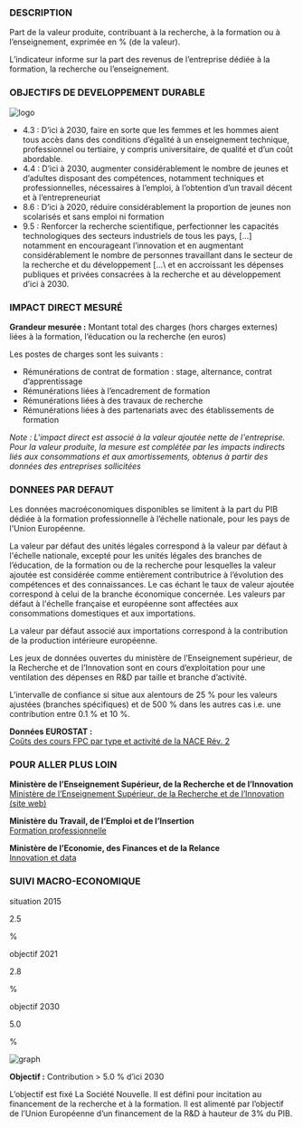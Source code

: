 ### DESCRIPTION

Part de la valeur produite, contribuant à la recherche, à la formation ou à l’enseignement, exprimée en % (de la valeur).

L’indicateur informe sur la part des revenus de l’entreprise dédiée à la formation, la recherche ou l’enseignement.

### OBJECTIFS DE DEVELOPPEMENT DURABLE

<div id="strip-odd" className="strip">
    <img id="logo-odd" src=/resources/odd_knw.png alt="logo"/>
</div>

* 4.3 : D’ici à 2030, faire en sorte que les femmes et les hommes aient tous accès dans des conditions d’égalité à un enseignement technique, professionnel ou tertiaire, y compris universitaire, de qualité et d’un coût abordable.
* 4.4 : D’ici à 2030, augmenter considérablement le nombre de jeunes et d’adultes disposant des compétences, notamment techniques et professionnelles, nécessaires à l’emploi, à l’obtention d’un travail décent et à l’entrepreneuriat
* 8.6 : D’ici à 2020, réduire considérablement la proportion de jeunes non scolarisés et sans emploi ni formation
* 9.5 : Renforcer la recherche scientifique, perfectionner les capacités technologiques des secteurs industriels de tous les pays, \[...\] notamment en encourageant l’innovation et en augmentant considérablement le nombre de personnes travaillant dans le secteur de la recherche et du développement \[...\ et en accroissant les dépenses publiques et privées consacrées à la recherche et au développement d’ici à 2030.

### IMPACT DIRECT MESUR&Eacute;

**Grandeur mesurée :** Montant total des charges (hors charges externes) liées à la formation, l’éducation ou la recherche (en euros)

Les postes de charges sont les suivants :
* Rémunérations de contrat de formation : stage, alternance, contrat d’apprentissage
* Rémunérations liées à l’encadrement de formation
* Rémunérations liées à des travaux de recherche
* Rémunérations liées à des partenariats avec des établissements de formation

*Note : L'impact direct est associé à la valeur ajoutée nette de l'entreprise. Pour la valeur produite, la mesure est complétée par les impacts indirects liés aux consommations et aux amortissements, obtenus à partir des données des entreprises sollicitées*

### DONNEES PAR DEFAUT

Les données macroéconomiques disponibles se limitent à la part du PIB dédiée à la formation professionnelle à l’échelle nationale, pour les pays de l'Union Européenne.

La valeur par défaut des unités légales  correspond à la valeur par défaut à l'échelle nationale, excepté pour les unités légales des branches de l’éducation, de la formation ou de la recherche pour lesquelles la valeur ajoutée est considérée comme entièrement contributrice à l’évolution des compétences et des connaissances. Le cas échant le taux de valeur ajoutée correspond à celui de la branche économique concernée. Les valeurs par défaut à l'échelle française et européenne sont affectées aux consommations domestiques et aux importations.

La valeur par défaut associé aux importations correspond à la contribution de la production intérieure européenne.

Les jeux de données ouvertes du ministère de l’Enseignement supérieur, de la Recherche et de l’Innovation sont en cours d’exploitation pour une ventilation des dépenses en R&D par taille et branche d’activité.

L’intervalle de confiance si situe aux alentours de 25 % pour les valeurs ajustées (branches spécifiques) et de 500 % dans les autres cas i.e. une contribution entre 0.1 % et 10 %.

**Données EUROSTAT :**  
[Coûts des cours FPC par type et activité de la NACE Rév. 2](https://appsso.eurostat.ec.europa.eu/nui/show.do?dataset=trng_cvt_16n2&lang=fr)

### POUR ALLER PLUS LOIN

**Ministère de l’Enseignement Supérieur, de la Recherche et de l’Innovation**  
[Ministère de l’Enseignement Supérieur, de la Recherche et de l’Innovation (site web)](https://www.enseignementsup-recherche.gouv.fr/)

**Ministère du Travail, de l’Emploi et de l’Insertion**  
[Formation professionnelle](https://travail-emploi.gouv.fr/formation-professionnelle/)

**Ministère de l’Economie, des Finances et de la Relance**  
[Innovation et data](https://www.economie.gouv.fr/entreprises/innovation-et-data)

### SUIVI MACRO-ECONOMIQUE

<div class="references-blocks">
    <div id="block-1">
    <p id="titre-block">situation 2015</p>
    <p id="value-block">2.5</p>
    <p id="unit-block">%</p>
    </div>
    <div id="block-2">
    <p id="titre-block">objectif 2021</p>
    <p id="value-block">2.8</p>
    <p id="unit-block">%</p>
    </div>
    <div id="block-3">
    <p id="titre-block">objectif 2030</p>
    <p id="value-block">5.0</p>
    <p id="unit-block">%</p>
    </div>
</div>

<div id="graph">
    <img id="graph-img" src="/graphics/KNW_Graphe-fr.png" alt="graph"/>
</div>

**Objectif :** Contribution > 5.0 % d’ici 2030 

L’objectif est fixé La Société Nouvelle. Il est défini pour incitation au financement de la recherche et à la formation. Il est alimenté par l’objectif de l’Union Européenne d’un financement de la R&D à hauteur de 3% du PIB.